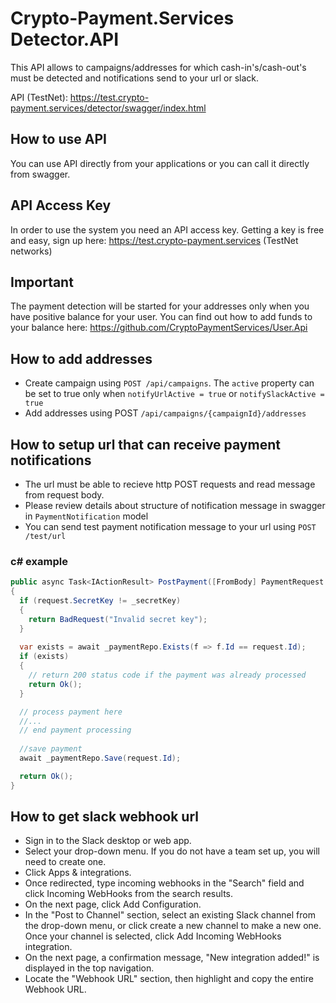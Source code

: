 # Crypto-Payment.Services Detector.API
This API allows to campaigns/addresses for which cash-in's/cash-out's must be detected and notifications send to your url or slack.

API (TestNet): https://test.crypto-payment.services/detector/swagger/index.html

## How to use API
You can use API directly from your applications or you can call it directly from swagger.

## API Access Key
In order to use the system you need an API access key. Getting a key is free and easy, sign up here: https://test.crypto-payment.services (TestNet networks)

## Important
The payment detection will be started for your addresses only when you have positive balance for your user. You can find out how to add funds to your balance here: https://github.com/CryptoPaymentServices/User.Api

## How to add addresses
- Create campaign using `POST /api/campaigns`. The `active` property can be set to true only when `notifyUrlActive = true` or `notifySlackActive = true`
- Add addresses using POST `/api/campaigns/{campaignId}/addresses`

## How to setup url that can receive payment notifications
- The url must be able to recieve http POST requests and read message from request body.
- Please review details about structure of notification message in swagger in `PaymentNotification` model
- You can send test payment notification message to your url using `POST /test/url`

### c# example

```c#
public async Task<IActionResult> PostPayment([FromBody] PaymentRequest request)
{
  if (request.SecretKey != _secretKey)
  {
    return BadRequest("Invalid secret key");
  }
  
  var exists = await _paymentRepo.Exists(f => f.Id == request.Id);
  if (exists)
  {
    // return 200 status code if the payment was already processed
    return Ok();
  }

  // process payment here
  //...
  // end payment processing
  
  //save payment
  await _paymentRepo.Save(request.Id);

  return Ok();
}
```

## How to get slack webhook url
- Sign in to the Slack desktop or web app.
- Select your <team name> drop-down menu. If you do not have a team set up, you will need to create one.
- Click Apps & integrations.
- Once redirected, type incoming webhooks in the "Search" field and click Incoming WebHooks from the search results.
- On the next page, click Add Configuration.
- In the "Post to Channel" section, select an existing Slack channel from the drop-down menu, or click create a new channel to make a new one. Once your channel is selected, click Add Incoming WebHooks integration.
- On the next page, a confirmation message, "New integration added!" is displayed in the top navigation.
- Locate the "Webhook URL" section, then highlight and copy the entire Webhook URL.
